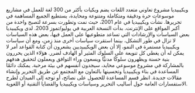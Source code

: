 ويكيبيديا مشروع تعاوني متعدد اللغات يضم ويكيات بأكثر من 300 لغة للعمل في مشاريع موسوعات حرة ودقيقة ومتكاملة ومتنوعة ومحايدة، يستطيع الجميع المساهمة في تحريرها. نشأت ويكيبيديا في عام 2001، حيث نمت وتطورت بسرعة لتصبح واحدة من أكبر المواقع على الإنترنت. بدأت النسخة العربية في يوليو/تموز 2003.
لدى ويكيبيديا بعض السياسات والإرشادات التي تساعد متطوعيها على العمل فيها، بعض هذه السياسات لا تزال في طور التشكل، بينما استقرت سياسات أخرى منذ زمن، ومع أن سياسات ويكيبيديا مستمرة في النمو، إلا أن بعض الويكيبيديين يشعرون أن كتابة القواعد أمر لا يمكن له أن يغطي كل تنويعة على السلوك المثير أو الهادف لضرر. هؤلاء الذين يحررون بنية حسنة ويظهرون سلوكًا مدنيًّا ويسعون وراء التوافق ويعملون لتحقيق هدفهم بالمشاركة في مشروع موسوعي محايد، سيجدون أنفسهم في بيئة مرحبة.
يمكنك دائمًا المساعدة في بناء ويكيبيديا وتحسينها بالتعاون مع المجتمع عن طريق التحرير وإنشاء مقالات جديدة. انظر قسم المساعدة للحصول على نصائح، أو توجه إلى الميدان لطرح الاستفسارات العامة حول أساليب التحرير وسياسات ويكيبيديا والقضايا التقنية أو اللغوية.
